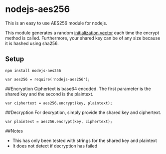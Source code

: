 # nodejs-aes256
This is an easy to use AES256 module for nodejs.

This module generates a random [initialization vector](https://en.wikipedia.org/wiki/Initialization_vector) each time the encrypt method is called. Furthermore, your shared key can be of any size because it is hashed using sha256.

## Setup

`npm install nodejs-aes256`

`var aes256 = require('nodejs-aes256');`

##Encryption
Ciphertext is base64 encoded. The first parameter is the shared key and the second is the plaintext.

`var ciphertext = aes256.encrypt(key, plaintext);`

##Decryption
For decryption, simply provide the shared key and ciphertext.

`var plaintext = aes256.encrypt(key, ciphertext);`

##Notes

* This has only been tested with strings for the shared key and plaintext
* It does not detect if decryption has failed
